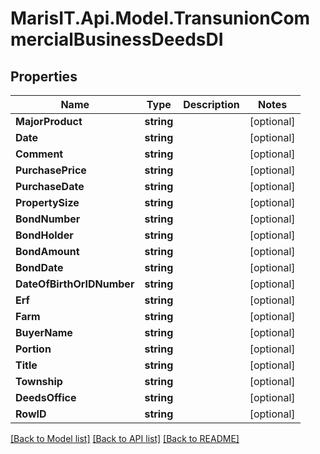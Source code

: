 
# MarisIT.Api.Model.TransunionCommercialBusinessDeedsDI

## Properties

Name | Type | Description | Notes
------------ | ------------- | ------------- | -------------
**MajorProduct** | **string** |  | [optional] 
**Date** | **string** |  | [optional] 
**Comment** | **string** |  | [optional] 
**PurchasePrice** | **string** |  | [optional] 
**PurchaseDate** | **string** |  | [optional] 
**PropertySize** | **string** |  | [optional] 
**BondNumber** | **string** |  | [optional] 
**BondHolder** | **string** |  | [optional] 
**BondAmount** | **string** |  | [optional] 
**BondDate** | **string** |  | [optional] 
**DateOfBirthOrIDNumber** | **string** |  | [optional] 
**Erf** | **string** |  | [optional] 
**Farm** | **string** |  | [optional] 
**BuyerName** | **string** |  | [optional] 
**Portion** | **string** |  | [optional] 
**Title** | **string** |  | [optional] 
**Township** | **string** |  | [optional] 
**DeedsOffice** | **string** |  | [optional] 
**RowID** | **string** |  | [optional] 

[[Back to Model list]](../README.md#documentation-for-models)
[[Back to API list]](../README.md#documentation-for-api-endpoints)
[[Back to README]](../README.md)

